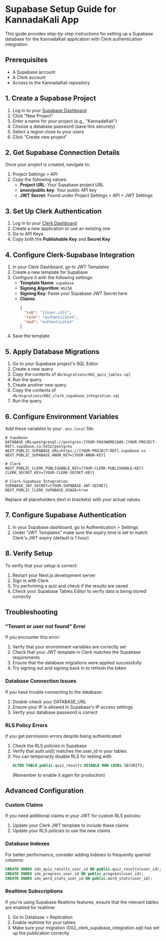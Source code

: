 # Supabase Setup Guide for KannadaKali App

This guide provides step-by-step instructions for setting up a Supabase database for the KannadaKali application with Clerk authentication integration.

## Prerequisites

- A Supabase account
- A Clerk account
- Access to the KannadaKali repository

## 1. Create a Supabase Project

1. Log in to your [Supabase Dashboard](https://app.supabase.io)
2. Click "New Project"
3. Enter a name for your project (e.g., "KannadaKali")
4. Choose a database password (save this securely)
5. Select a region close to your users
6. Click "Create new project"

## 2. Get Supabase Connection Details

Once your project is created, navigate to:

1. Project Settings > API
2. Copy the following values:
   - **Project URL**: Your Supabase project URL
   - **anon/public key**: Your public API key
   - **JWT Secret**: Found under Project Settings > API > JWT Settings

## 3. Set Up Clerk Authentication

1. Log in to your [Clerk Dashboard](https://dashboard.clerk.dev)
2. Create a new application or use an existing one
3. Go to API Keys
4. Copy both the **Publishable Key** and **Secret Key**

## 4. Configure Clerk-Supabase Integration

1. In your Clerk Dashboard, go to JWT Templates
2. Create a new template for Supabase
3. Configure it with the following settings:
   - **Template Name**: `supabase`
   - **Signing Algorithm**: `HS256`
   - **Signing Key**: Paste your Supabase JWT Secret here
   - **Claims**:
     ```json
     {
       "sub": "{{user.id}}",
       "role": "authenticated",
       "aud": "authenticated"
     }
     ```
4. Save the template

## 5. Apply Database Migrations

1. Go to your Supabase project's SQL Editor
2. Create a new query
3. Copy the contents of `db/migrations/001_quiz_tables.sql`
4. Run the query
5. Create another new query
6. Copy the contents of `db/migrations/002_clerk_supabase_integration.sql`
7. Run the query

## 6. Configure Environment Variables

Add these variables to your `.env.local` file:

```
# Supabase
DATABASE_URL=postgresql://postgres:[YOUR-PASSWORD]@db.[YOUR-PROJECT-REF].supabase.co:5432/postgres
NEXT_PUBLIC_SUPABASE_URL=https://[YOUR-PROJECT-REF].supabase.co
NEXT_PUBLIC_SUPABASE_ANON_KEY=[YOUR-ANON-KEY]

# Clerk
NEXT_PUBLIC_CLERK_PUBLISHABLE_KEY=[YOUR-CLERK-PUBLISHABLE-KEY]
CLERK_SECRET_KEY=[YOUR-CLERK-SECRET-KEY]

# Clerk-Supabase Integration
SUPABASE_JWT_SECRET=[YOUR-SUPABASE-JWT-SECRET]
NEXT_PUBLIC_CLERK_SUPABASE_USAGE=true
```

Replace all placeholders (text in brackets) with your actual values.

## 7. Configure Supabase Authentication

1. In your Supabase dashboard, go to Authentication > Settings
2. Under "JWT Templates" make sure the expiry time is set to match Clerk's JWT expiry (default is 1 hour)

## 8. Verify Setup

To verify that your setup is correct:

1. Restart your Next.js development server
2. Sign in with Clerk
3. Try performing a quiz and check if the results are saved
4. Check your Supabase Tables Editor to verify data is being stored correctly

## Troubleshooting

### "Tenant or user not found" Error

If you encounter this error:

1. Verify that your environment variables are correctly set
2. Check that your JWT template in Clerk matches the Supabase requirements
3. Ensure that the database migrations were applied successfully
4. Try signing out and signing back in to refresh the token

### Database Connection Issues

If you have trouble connecting to the database:

1. Double-check your DATABASE_URL
2. Ensure your IP is allowed in Supabase's IP access settings
3. Verify your database password is correct

### RLS Policy Errors

If you get permission errors despite being authenticated:

1. Check the RLS policies in Supabase
2. Verify that auth.uid() matches the user_id in your tables
3. You can temporarily disable RLS for testing with:
   ```sql
   ALTER TABLE public.quiz_results DISABLE ROW LEVEL SECURITY;
   ```
   (Remember to enable it again for production)

## Advanced Configuration

### Custom Claims

If you need additional claims in your JWT for custom RLS policies:

1. Update your Clerk JWT template to include these claims
2. Update your RLS policies to use the new claims

### Database Indexes

For better performance, consider adding indexes to frequently queried columns:

```sql
CREATE INDEX idx_quiz_results_user_id ON public.quiz_results(user_id);
CREATE INDEX idx_progress_user_id ON public.progress(user_id);
CREATE INDEX idx_word_stats_user_id ON public.word_stats(user_id);
```

### Realtime Subscriptions

If you're using Supabase Realtime features, ensure that the relevant tables are enabled for realtime:

1. Go to Database > Replication
2. Enable realtime for your tables
3. Make sure your migration (002_clerk_supabase_integration.sql) has set up the publication correctly 